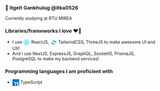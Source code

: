 ### 🧠 Itgelt Gankhulug @itka0526

Currently studying at RTU MIREA

### Libraries/frameworks I love ❤️‍🔥

-   I use <img align="center" src="https://github.com/itka0526/itka0526/blob/main/react.png" width="22" height="22"> ReactJS, <img align="center" src="https://github.com/itka0526/itka0526/blob/main/tailwindcss.png" width="22" height="22"> TailwindCSS, ThreeJS to make awesome UI and UX!
-   And I use NextJS, ExpressJS, GraphQL, SocketIO, PrismaJS, PostgreSQL to make my backend services!

### Programming languages I am proficient with

-   <img align="center" src="https://github.com/itka0526/itka0526/blob/main/typescript.png" width="22" height="22"> TypeScript
